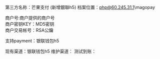 第三方名称：芒果支付  (新增銀聯h5)
档案位置：php@60.245.31.1\magopay
 
商户号:商户提供的商户号  
商户密钥KEY：MD5密钥  
商户交易帐号：RSA公鑰
 
支持payment：银联钱包h5
 
现有渠道：银联钱包h5
维护渠道：
测试到账：
